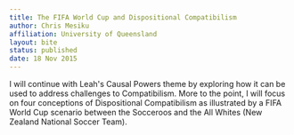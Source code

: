 ```yaml
---
title: The FIFA World Cup and Dispositional Compatibilism
author: Chris Mesiku
affiliation: University of Queensland
layout: bite
status: published
date: 18 Nov 2015
---
```


I will continue with Leah's Causal Powers theme by exploring how it can be used to address challenges to Compatibilism. More to the point, I will focus on four conceptions of Dispositional Compatibilism as illustrated by a FIFA World Cup scenario between the Socceroos and the All Whites (New Zealand National Soccer Team).